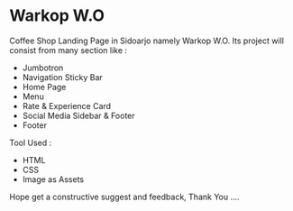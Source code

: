 Warkop W.O
==
Coffee Shop Landing Page in Sidoarjo namely Warkop W.O. Its project will consist from many section like : 
- Jumbotron
- Navigation Sticky Bar
- Home Page
- Menu
- Rate & Experience Card
- Social Media Sidebar & Footer
- Footer

Tool Used :
- HTML
- CSS
- Image as Assets

Hope get a constructive suggest and feedback, Thank You ....
